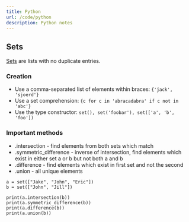 ```yaml
---
title: Python
url: /code/python
description: Python notes
---
```


## Sets

[Sets](https://docs.python.org/3/library/stdtypes.html#set-types-set-frozenset) are lists with no duplicate entries.

### Creation
- Use a comma-separated list of elements within braces: `{'jack', 'sjoerd'}`
- Use a set comprehension: `{c for c in 'abracadabra' if c not in 'abc'}`
- Use the type constructor: `set(), set('foobar'), set(['a', 'b', 'foo'])`

### Important methods
- .intersection - find elements from both sets which match
- .symmetric_difference - inverse of intersection, find elements which exist in either set a or b but not both a and b
- .difference - find elements which exist in first set and not the second
- .union - all unique elements

```
a = set(["Jake", "John", "Eric"])
b = set(["John", "Jill"])

print(a.intersection(b))
print(a.symmetric_difference(b))
print(a.difference(b))
print(a.union(b))
```